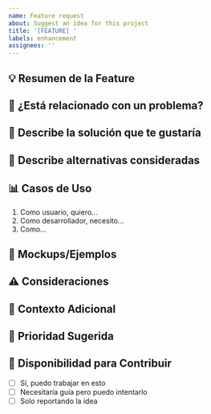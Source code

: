 ```yaml
---
name: Feature request
about: Suggest an idea for this project
title: '[FEATURE] '
labels: enhancement
assignees: ''
---
```


## 💡 Resumen de la Feature
<!-- Una descripción clara y concisa de la funcionalidad propuesta -->

## 🤔 ¿Está relacionado con un problema?
<!-- Ejemplo: Siempre me frustro cuando [...] -->

## 💭 Describe la solución que te gustaría
<!-- Una descripción clara y concisa de lo que quieres que suceda -->

## 🔄 Describe alternativas consideradas
<!-- Una descripción clara y concisa de cualquier solución o feature alternativa que hayas considerado -->

## 📊 Casos de Uso
<!-- Describe escenarios específicos donde esta feature sería útil -->
1. Como usuario, quiero...
2. Como desarrollador, necesito...
3. Como...

## 🎨 Mockups/Ejemplos
<!-- Si aplica, agrega mockups, sketches, o ejemplos de código -->

## ⚠️ Consideraciones
<!-- Posibles challenges, breaking changes, o consideraciones de performance -->

## 📝 Contexto Adicional
<!-- Cualquier otro contexto, screenshots, o información sobre la feature request aquí -->

## 🎯 Prioridad Sugerida
<!-- Baja / Media / Alta - ¿Qué tan importante es esta feature para ti? -->

## 🤝 Disponibilidad para Contribuir
<!-- ¿Estarías dispuesto a trabajar en un PR para implementar esta feature? -->
- [ ] Sí, puedo trabajar en esto
- [ ] Necesitaría guía pero puedo intentarlo
- [ ] Solo reportando la idea
